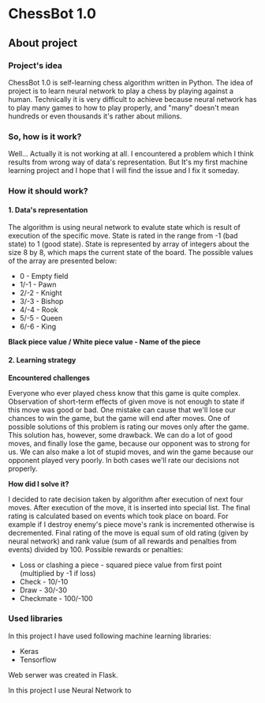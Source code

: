 # ChessBot 1.0

##  About project

### Project's idea

ChessBot 1.0 is self-learning chess algorithm written in Python. The idea
of project is to learn neural network to play a chess by playing against a
human. Technically it is very difficult to achieve because neural network
has to play many games to how to play properly, and "many" doesn't mean
hundreds or even thousands it's rather about milions.

### So, how is it work?

Well... Actually it is not working at all. I encountered a problem which
I think results from wrong way of data's representation. But It's my
first machine learning project and I hope that I will find the issue and
I fix it someday.

### How it should work?

#### 1. Data's representation

The algorithm is using neural network to evalute state which is result of
execution of the specific move. State is rated in the range from -1
(bad state) to 1 (good state). State is represented by array of integers
about the size 8 by 8, which maps the current state of the board. The
possible values of the array are presented below:

* 0 - Empty field
* 1/-1 - Pawn
* 2/-2 - Knight
* 3/-3 - Bishop
* 4/-4 - Rook
* 5/-5 - Queen
* 6/-6 - King

**Black piece value / White piece value - Name of the piece**

#### 2. Learning strategy

**Encountered challenges**

Everyone who ever played chess know that this game is quite complex.
Observation of short-term effects of given move is not enough to state
if this move was good or bad. One mistake can cause that we'll lose our
chances to win the game, but the game will end after moves. One of
possible solutions of this problem is rating our moves only after
the game. This solution has, however, some drawback. We can do a lot of
good moves, and finally lose the game, because our opponent was to strong
for us. We can also make a lot of stupid moves, and win the game because
our opponent played very poorly. In both cases we'll rate our decisions
not properly.

**How did I solve it?**

I decided to rate decision taken by algorithm after execution of next
four moves. After execution of the move, it is inserted into special list.
The final rating is calculated based on events which took place on board.
For example if I destroy enemy's piece move's rank is incremented otherwise is
decremented. Final rating of the move is equal sum of old rating (given by neural network) and rank value (sum of
all rewards and penalties from events) divided by 100. Possible rewards or
penalties:

* Loss or clashing a piece - squared piece value from first point (multiplied by -1 if loss)
* Check - 10/-10
* Draw - 30/-30
* Checkmate - 100/-100

### Used libraries

In this project I have used following machine learning libraries:

* Keras
* Tensorflow

Web serwer was created in Flask.

In this project I use Neural Network to